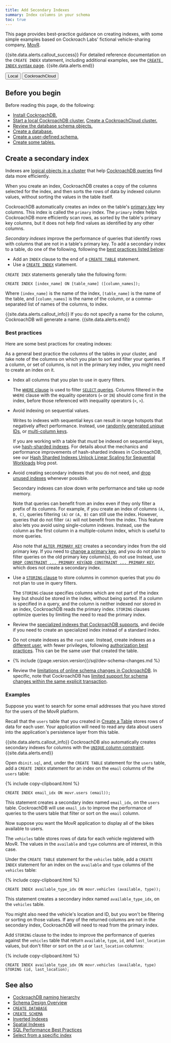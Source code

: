 ```yaml
---
title: Add Secondary Indexes
summary: Index columns in your schema
toc: true
---
```


This page provides best-practice guidance on creating indexes, with some simple examples based on Cockroach Labs' fictional vehicle-sharing company, [MovR](movr.html).

{{site.data.alerts.callout_success}}
For detailed reference documentation on the `CREATE INDEX` statement, including additional examples, see the [`CREATE INDEX` syntax page](create-index.html).
{{site.data.alerts.end}}

<div class="filters filters-big clearfix">
  <button class="filter-button" data-scope="local">Local</button>
  <button class="filter-button" data-scope="cockroachcloud">CockroachCloud</button>
</div>

## Before you begin

Before reading this page, do the following:

<ul>
  <li>
    <a href="install-cockroachdb.html">Install CockroachDB.</a>
  </li>
  <li>
    <a class="filter-content" data-scope="local" href="secure-a-cluster.html">Start a local CockroachDB cluster.</a>
    <a class="filter-content" data-scope="cockroachcloud" href="cockroachcloud/create-your-cluster.html">Create a CockroachCloud cluster.</a>
  </li>
  <li>
    <a href="schema-design-overview.html">Review the database schema objects.</a>
  </li>
  <li>
    <a href="schema-design-database.html">Create a database.</a>
  </li>
  <li>
    <a href="schema-design-schema.html">Create a user-defined schema.</a>
  </li>
  <li>
    <a href="schema-design-table.html">Create some tables.</a>
  </li>
</ul>

## Create a secondary index

Indexes are [logical objects in a cluster](schema-design-overview.html#database-schema-objects) that help [CockroachDB queries](query-data.html) find data more efficiently.

When you create an index, CockroachDB creates a copy of the columns selected for the index, and then sorts the rows of data by indexed column values, without sorting the values in the table itself.

CockroachDB automatically creates an index on the table's [primary key](primary-key.html) key columns. This index is called the `primary` index. The `primary` index helps CockroachDB more efficiently scan rows, as sorted by the table's primary key columns, but it does not help find values as identified by any other columns.

*Secondary indexes* improve the performance of queries that identify rows with columns that are not in a table's primary key. To add a secondary index to a table, do one of the following, following the [best practices listed below](#best-practices):

- Add an `INDEX` clause to the end of a [`CREATE TABLE`](create-table.html#create-a-table-with-secondary-and-inverted-indexes) statement.
- Use a [`CREATE INDEX`](create-index.html) statement.

`CREATE INEX` statements generally take the following form:

~~~
CREATE INDEX [index_name] ON [table_name] ([column_names]);
~~~

Where `[index_name]` is the name of the index, `[table_name]` is the name of the table, and `[column_names]` is the name of the column, or a comma-separated list of names of the columns, to index.

{{site.data.alerts.callout_info}}
If you do not specify a name for the column, CockroachDB will generate a name.
{{site.data.alerts.end}}

### Best practices

Here are some best practices for creating indexes:

As a general best practice the columns of the tables in your cluster, and take note of the columns on which you plan to sort and filter your queries. If a column, or set of columns, is not in the primary key index, you might need to create an index on it.

- Index all columns that you plan to use in query filters.

    The [`WHERE` clause](select-clause.html#parameters) is used to filter [`SELECT` queries](query-data.html). Columns filtered in the `WHERE` clause with the equality operators (`=` or `IN`) should come first in the index, before those referenced with inequality operators (`<`, `>`).

- Avoid indexing on sequential values.

    Writes to indexes with sequential keys can result in range hotspots that negatively affect performance. Instead, use [randomly generated unique IDs](performance-best-practices-overview.html#unique-id-best-practices), or [multi-column keys](performance-best-practices-overview.html#use-multi-column-primary-keys).

    If you are working with a table that *must* be indexed on sequential keys, use [hash-sharded indexes](hash-sharded-indexes.html). For details about the mechanics and performance improvements of hash-sharded indexes in CockroachDB, see our [Hash Sharded Indexes Unlock Linear Scaling for Sequential Workloads](https://www.cockroachlabs.com/blog/hash-sharded-indexes-unlock-linear-scaling-for-sequential-workloads/) blog post.

- Avoid creating secondary indexes that you do not need, and [drop unused indexes](drop-index.html) whenever possible.

    Secondary indexes can slow down write performance and take up node memory.

    Note that queries can benefit from an index even if they only filter a prefix of its columns. For example, if you create an index of columns `(A, B, C)`, queries filtering `(A)` or `(A, B)` can still use the index. However, queries that do not filter `(A)` will not benefit from the index. This feature also lets you avoid using single-column indexes. Instead, use the column as the first column in a multiple-column index, which is useful to more queries.

    Also note that [`ALTER PRIMARY KEY`](alter-primary-key.html) creates a secondary index from the old primary key. If you need to [change a primary key](constraints.html#change-constraints), and you do not plan to filter queries on the old primary key column(s), do not use  Instead, use [`DROP CONSTRAINT ... PRIMARY KEY`/`ADD CONSTRAINT ... PRIMARY KEY`](add-constraint.html#changing-primary-keys-with-add-constraint-primary-key), which does not create a secondary index.

- Use a [`STORING` clause](create-index.html#parameters) to store columns in common queries that you do not plan to use in query filters.

    The `STORING` clause specifies columns which are not part of the index key but should be stored in the index, without being sorted. If a column is specified in a query, and the column is neither indexed nor stored in an index, CockroachDB reads the primary index. `STORING` clauses optimize queries by limiting the need to read the primary index.

- Review the [specialized indexes that CockroachDB supports](schema-design-overview.html#specialized-indexes), and decide if you need to create an specialized index instead of a standard index.

- Do not create indexes as the `root` user. Instead, create indexes as a [different user](schema-design-overview.html#controlling-access-to-objects), with fewer privileges, following [authorization best practices](authorization.html#authorization-best-practices). This can be the same user that created the table.
- {% include {{page.version.version}}/sql/dev-schema-changes.md %}
- Review the [limitations of online schema changes in CockroachDB](online-schema-changes.html#limitations). In specific, note that CockroachDB has [limited support for schema changes within the same explicit transaction](online-schema-changes#limited-support-for-schema-changes-within-transactions).

### Examples

Suppose you want to search for some email addresses that you have stored for the users of the MovR platform.

Recall that the `users` table that you created in [Create a Table](create-a-table.html) stores rows of data for each user. Your application will need to read any data about users into the application's persistence layer from this table.

{{site.data.alerts.callout_info}}
CockroachDB also automatically creates secondary indexes for columns with the [`UNIQUE` column constraint](unique.html).
{{site.data.alerts.end}}

Open `dbinit.sql`, and, under the `CREATE TABLE` statement for the `users` table, add a `CREATE INDEX` statement for an index on the `email` columns of the `users` table:

{% include copy-clipboard.html %}
~~~
CREATE INDEX email_idx ON movr.users (email));
~~~

This statement creates a secondary index named `email_idx`, on the `users` table. CockroachDB will use `email_idx` to improve the performance of queries to the users table that filter or sort on the `email` column.

Now suppose you want the MovR application to display all of the bikes available to users.

The `vehicles` table stores rows of data for each vehicle registered with MovR. The values in the `available` and `type` columns are of interest, in this case.

Under the `CREATE TABLE` statement for the `vehicles` table, add a `CREATE INDEX` statement for an index on the `available` and `type` columns of the `vehicles` table:

{% include copy-clipboard.html %}
~~~
CREATE INDEX available_type_idx ON movr.vehicles (available, type));
~~~

This statement creates a secondary index named `available_type_idx`, on the `vehicles` table.

You might also need the vehicle's location and ID, but you won't be filtering or sorting on those values. If any of the returned columns are not in the secondary index, CockroachDB will need to read from the primary index.

Add `STORING` clause to the index to improve the performance of queries against the `vehicles` table that return `available`, `type`, `id`, and `last_location` values, but don't filter or sort on the `id` or `last_location` columns:

{% include copy-clipboard.html %}
~~~
CREATE INDEX available_type_idx ON movr.vehicles (available, type) STORING (id, last_location);
~~~



## See also

- [CockroachDB naming hierarchy](sql-name-resolution.html#naming-hierarchy)
- [Schema Design Overview](schema-design-overview.html)
- [`CREATE DATABASE`](create-database.html)
- [`CREATE SCHEMA`](create-schema.html)
- [Inverted Indexes](inverted-indexes.html)
- [Spatial Indexes](spatial-indexes.html)
- [SQL Performance Best Practices](performance-best-practices-overview.html)
- [Select from a specific index](select-clause.html#select-from-a-specific-index)
